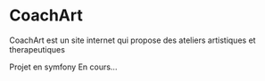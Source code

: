 # CoachArt

CoachArt est un site internet qui propose des ateliers artistiques et therapeutiques

Projet en symfony
En cours...

